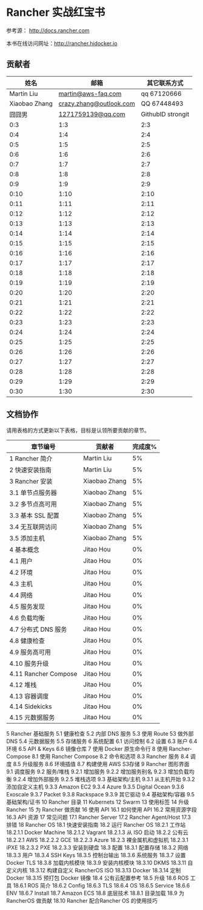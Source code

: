 # Rancher 实战红宝书

参考源： http://docs.rancher.com

本书在线访问网址：http://rancher.hidocker.io   

## 贡献者
| 姓名 | 邮箱 | 其它联系方式 |
| -- | -- | -- |
| Martin Liu | martin@aws-faq.com | qq 67120666 |
| Xiaobao Zhang | crazy.zhang@outlook.com | QQ 67448493 |
| 囧囧男 | 1271759139@qq.com | GithubID strongit |
| 0:3 | 1:3 | 2:3 |
| 0:4 | 1:4 | 2:4 |
| 0:5 | 1:5 | 2:5 |
| 0:6 | 1:6 | 2:6 |
| 0:7 | 1:7 | 2:7 |
| 0:8 | 1:8 | 2:8 |
| 0:9 | 1:9 | 2:9 |
| 0:10 | 1:10 | 2:10 |
| 0:11 | 1:11 | 2:11 |
| 0:12 | 1:12 | 2:12 |
| 0:13 | 1:13 | 2:13 |
| 0:14 | 1:14 | 2:14 |
| 0:15 | 1:15 | 2:15 |
| 0:16 | 1:16 | 2:16 |
| 0:17 | 1:17 | 2:17 |
| 0:18 | 1:18 | 2:18 |
| 0:19 | 1:19 | 2:19 |
| 0:20 | 1:20 | 2:20 |
| 0:21 | 1:21 | 2:21 |
| 0:22 | 1:22 | 2:22 |
| 0:23 | 1:23 | 2:23 |
| 0:24 | 1:24 | 2:24 |
| 0:25 | 1:25 | 2:25 |
| 0:26 | 1:26 | 2:26 |
| 0:27 | 1:27 | 2:27 |
| 0:28 | 1:28 | 2:28 |
| 0:29 | 1:29 | 2:29 |
| 0:30 | 1:30 | 2:30 |

## 文档协作

请用表格的方式更新以下表格，目标是认领所要贡献的章节。 

| 章节编号 | 贡献者 | 完成度% |
| -- | -- | -- |
| 1 Rancher 简介 | Martin Liu | 5% |
| 2 快速安装指南 | Martin Liu | 5% |
| 3 Rancher 安装 |Xiaobao Zhang | 5% |
| 3.1 单节点服务器 |Xiaobao Zhang | 5% |
| 3.2 多节点高可用 |Xiaobao Zhang | 5% |
| 3.3 基本 SSL 配置 |Xiaobao Zhang | 5% |
| 3.4 无互联网访问 |Xiaobao Zhang | 5% |
| 3.5 添加主机 |Xiaobao Zhang | 5% |
| 4 基本概念 | Jitao Hou | 0% |
| 4.1 用户 | Jitao Hou | 0% |
| 4.2 环境 | Jitao Hou | 0% |
| 4.3 主机 | Jitao Hou | 0% |
| 4.4 网络 | Jitao Hou | 0% |
| 4.5 服务发现 | Jitao Hou | 0% |
| 4.6 负载均衡 | Jitao Hou | 0% |
| 4.7 分布式 DNS 服务 | Jitao Hou | 0% |
| 4.8 健康检查 | Jitao Hou | 0% |
| 4.9 服务高可用 | Jitao Hou | 0% |
| 4.10 服务升级 | Jitao Hou | 0% |
| 4.11 Rancher Compose | Jitao Hou | 0% |
| 4.12 堆栈 | Jitao Hou | 0% |
| 4.13 容器调度 | Jitao Hou | 0% |
| 4.14 Sidekicks | Jitao Hou | 0% |
| 4.15 元数据服务 | Jitao Hou | 0% |
5 Rancher 基础服务 
5.1 健康检查
5.2 内部 DNS 服务
5.3 使用 Route 53 做外部 DNS
5.4 元数据服务
5.5 存储服务
6 系统配置
6.1 访问控制
6.2 设置
6.3 账户
6.4 环境
6.5 API & Keys
6.6 镜像仓库
7 使用 Docker 原生命令行
8 使用 Rancher-Compose
8.1 使用 Rancher Compose
8.2 命令和选项
8.3 Rancher 服务
8.4 调度
8.5 升级服务
8.6 环境插值
8.7 构建使用 AWS S3存储
9 Rancher 图形界面
9.1 调度服务
9.2 服务/堆栈
9.2.1 增加服务
9.2.2 增加服务别名
9.2.3 增加负载均衡
9.2.4 增加外部服务
9.2.5 堆栈选项
9.3 基础架构/主机
9.3.1 从主机开始
9.3.2 添加自定义主机
9.3.3 Amazon EC2
9.3.4 Azure
9.3.5 Digital Ocean
9.3.6 Exoscale
9.3.7 Packet
9.3.8 Rackspace
9.3.9 其它驱动
9.4 基础架构/容器
9.5 基础架构/证书
10 Rancher 目录
11 Kubernets
12 Swarm
13 使用标签
14 升级 Rancher
15 为 Rancher 做贡献
16 使用 API
16.1 如何使用 API
16.2 常用资源字段
16.3 API 资源
17 常见问题
17.1 Rancher Server
17.2 Rancher Agent/Host
17.3 排错
18 Rancher OS
18.1 快速安装指南
18.2 运行 Rancher OS
18.2.1 工作站
18.2.1.1 Docker Machine
18.2.1.2 Vagrant
18.2.1.3 从 ISO 启动
18.2.2 公有云
18.2.2.1 AWS
18.2.2.2 GCE
18.2.2.3 Azure
18.2.3 裸金属机和虚拟机
18.2.3.1 iPXE
18.2.3.2 PXE
18.2.3.3 安装到硬盘
18.3 配置
18.3.1 配置存储
18.3.2 网络
18.3.3 用户
18.3.4 SSH Keys
18.3.5 控制台输出
18.3.6 系统服务
18.3.7 设置 Docker TLS
18.3.8 加载内核模块
18.3.9 安装内核模块
18.3.10 DKMS
18.3.11 自定义内核
18.3.12 构建自定义 RancherOS ISO
18.3.13 Docker
18.3.14 定制 Docker
18.3.15 预打包 Docker 镜像
18.4 公有云配置参考
18.5 升级
18.6 ROS 工具
18.6.1 ROS 简介
18.6.2 Config
18.6.3 TLS
18.6.4 OS
18.6.5 Service
18.6.6 ENV
18.6.7 Install
18.7 Amazon ECS
18.8 底层技术
18.8.1 目录加载
18.9 为 RancherOS 做贡献
18.10 Rancher 配合Rancher OS 的使用技巧

